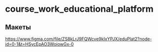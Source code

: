 # course_work_educational_platform
 
## Макеты 

https://www.figma.com/file/ZS8kLrJ9FQWcve9kIxYPJX/eduPlat2?node-id=0-1&t=HSycEpAO3WoiowGx-0
